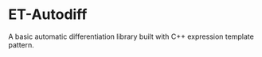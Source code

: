 # ET-Autodiff
A basic automatic differentiation library built with C++ expression template pattern.
